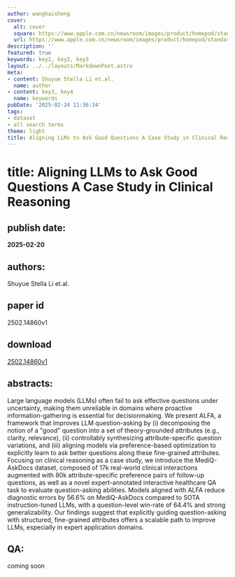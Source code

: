 ```yaml
---
author: wanghaisheng
cover:
  alt: cover
  square: https://www.apple.com.cn/newsroom/images/product/homepod/standard/Apple-HomePod-hero-230118_big.jpg.large_2x.jpg
  url: https://www.apple.com.cn/newsroom/images/product/homepod/standard/Apple-HomePod-hero-230118_big.jpg.large_2x.jpg
description: ''
featured: true
keywords: key1, key2, key3
layout: ../../layouts/MarkdownPost.astro
meta:
- content: Shuyue Stella Li et.al.
  name: author
- content: key3, key4
  name: keywords
pubDate: '2025-02-24 11:36:34'
tags:
- dataset
- all search terms
theme: light
title: Aligning LLMs to Ask Good Questions A Case Study in Clinical Reasoning
---
```


# title: Aligning LLMs to Ask Good Questions A Case Study in Clinical Reasoning 
## publish date: 
**2025-02-20** 
## authors: 
  Shuyue Stella Li et.al. 
## paper id
2502.14860v1
## download
[2502.14860v1](http://arxiv.org/abs/2502.14860v1)
## abstracts:
Large language models (LLMs) often fail to ask effective questions under uncertainty, making them unreliable in domains where proactive information-gathering is essential for decisionmaking. We present ALFA, a framework that improves LLM question-asking by (i) decomposing the notion of a "good" question into a set of theory-grounded attributes (e.g., clarity, relevance), (ii) controllably synthesizing attribute-specific question variations, and (iii) aligning models via preference-based optimization to explicitly learn to ask better questions along these fine-grained attributes. Focusing on clinical reasoning as a case study, we introduce the MediQ-AskDocs dataset, composed of 17k real-world clinical interactions augmented with 80k attribute-specific preference pairs of follow-up questions, as well as a novel expert-annotated interactive healthcare QA task to evaluate question-asking abilities. Models aligned with ALFA reduce diagnostic errors by 56.6% on MediQ-AskDocs compared to SOTA instruction-tuned LLMs, with a question-level win-rate of 64.4% and strong generalizability. Our findings suggest that explicitly guiding question-asking with structured, fine-grained attributes offers a scalable path to improve LLMs, especially in expert application domains.
## QA:
coming soon
